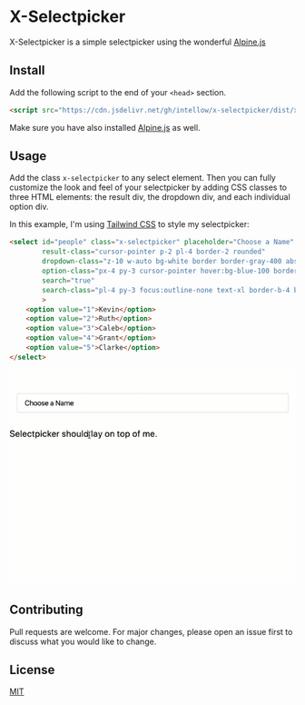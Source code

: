 # X-Selectpicker

X-Selectpicker is a simple selectpicker using the wonderful [Alpine.js](https://github.com/alpinejs/alpine)

## Install
Add the following script to the end of your `<head>` section.
```html
<script src="https://cdn.jsdelivr.net/gh/intellow/x-selectpicker/dist/x-selectpicker.js" defer></script>
```
Make sure you have also installed [Alpine.js](https://github.com/alpinejs/alpine) as well.

## Usage

Add the class `x-selectpicker` to any select element. Then you can fully customize the look and feel of your selectpicker by adding CSS classes to three HTML elements: the result div, the dropdown div, and each individual option div.

In this example, I'm using [Tailwind CSS](https://tailwindcss.com/) to style my selectpicker:
```html
<select id="people" class="x-selectpicker" placeholder="Choose a Name"
        result-class="cursor-pointer p-2 pl-4 border-2 rounded"
        dropdown-class="z-10 w-auto bg-white border border-gray-400 absolute inline-block max-w-2xl"
        option-class="px-4 py-3 cursor-pointer hover:bg-blue-100 border-b border-gray-200"
        search="true"
        search-class="pl-4 py-3 focus:outline-none text-xl border-b-4 border-blue-500"
        >
    <option value="1">Kevin</option>
    <option value="2">Ruth</option>
    <option value="3">Caleb</option>
    <option value="4">Grant</option>
    <option value="5">Clarke</option>
</select>
```
![x-selectpicker-in-action](https://github.com/intellow/x-selectpicker/blob/master/x-selectpicker-search.gif "Sample Usage")


## Contributing
Pull requests are welcome. For major changes, please open an issue first to discuss what you would like to change.

## License
[MIT](https://choosealicense.com/licenses/mit/)
